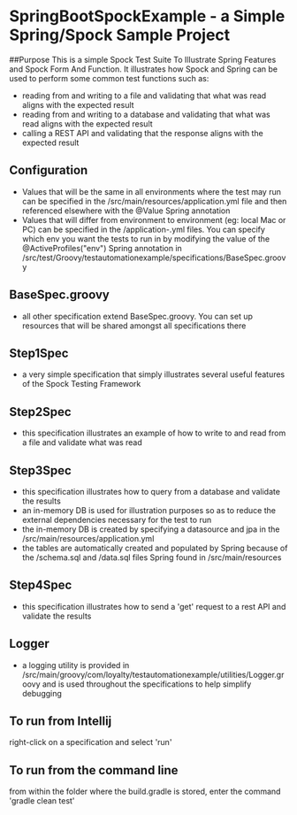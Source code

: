 # SpringBootSpockExample - a Simple Spring/Spock Sample Project

##Purpose
This is a simple Spock Test Suite To Illustrate Spring Features and Spock Form And Function. It illustrates how Spock and Spring can be used to perform some common test functions such as:
- reading from and writing to a file and validating that what was read aligns with the expected result
- reading from and writing to a database and validating that what was read aligns with the expected result
- calling a REST API and validating that the response aligns with the expected result

## Configuration
- Values that will be the same in all environments where the test may run can be specified in the /src/main/resources/application.yml file and then referenced elsewhere with the @Value Spring annotation
- Values that will differ from environment to environment (eg: local Mac or PC) can be specified in the /application-<env>.yml files. You can specify which env you want the tests to run in by modifying the value of the @ActiveProfiles("env") Spring annotation in /src/test/Groovy/testautomationexample/specifications/BaseSpec.groovy

## BaseSpec.groovy
- all other specification extend BaseSpec.groovy. You can set up resources that will be shared amongst all specifications there

## Step1Spec
- a very simple specification that simply illustrates several useful features of the Spock Testing Framework

## Step2Spec
- this specification illustrates an example of how to write to and read from a file and validate what was read

## Step3Spec
- this specification illustrates how to query from a database and validate the results
- an in-memory DB is used for illustration purposes so as to reduce the external dependencies necessary for the test to run
- the in-memory DB is created by specifying a datasource and jpa in the /src/main/resources/application.yml
- the tables are automatically created and populated by Spring because of the /schema.sql and /data.sql files Spring found in /src/main/resources

## Step4Spec
- this specification illustrates how to send a 'get' request to a rest API and validate the results

## Logger
- a logging utility is provided in /src/main/groovy/com/loyalty/testautomationexample/utilities/Logger.groovy and is used throughout the specifications to help simplify debugging

## To run from Intellij
right-click on a specification and select 'run'

## To run from the command line
from within the folder where the build.gradle is stored, enter the command 'gradle clean test'

